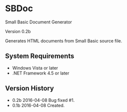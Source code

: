 # SBDoc
Small Basic Document Generator

Version 0.2b

Generates HTML documents from Small Basic source file.

## System Requirements
- Windows Vista or later
- .NET Framework 4.5 or later

## Version History
- 0.2b 2016-04-08 Bug fixed #1.
- 0.1b 2016-04-08 Created.
